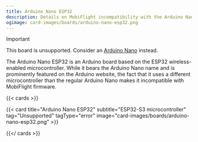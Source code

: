 ```yaml
---
title: Arduino Nano ESP32
description: Details on MobiFlight incompatibility with the Arduino Nano ESP32.
ogimage: card-images/boards/arduino-nano-esp32.png
---
```


> [!IMPORTANT]
> This board is unsupported. Consider an [Arduino Nano](/boards/recommended/arduino-nano) instead.

The Arduino Nano ESP32 is an Arduino board based on the ESP32 wireless-enabled microcontroller.
While it bears the Arduino Nano name and is prominently featured on the Arduino website, the fact
that it uses a different microcontroller than the regular Arduino Nano makes it incompatible with
MobiFlight firmware.

{{< cards >}}

{{< card title="Arduino Nano ESP32" subtitle="ESP32-S3 microcontroller" tag="Unsupported" tagType="error" image="card-images/boards/arduino-nano-esp32.png" >}}

{{</ cards >}}
